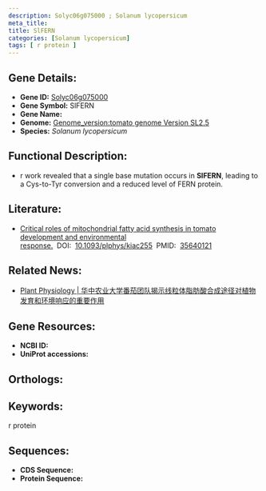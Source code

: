 ```yaml
---
description: Solyc06g075000 ; Solanum lycopersicum
meta_title:
title: SlFERN
categories: [Solanum lycopersicum]
tags: [ r protein ]
---
```


## Gene Details:
- **Gene ID:**	[Solyc06g075000]()
- **Gene Symbol:** SlFERN
- **Gene Name:** 
- **Genome:** [Genome_version:tomato genome Version SL2.5]()
- **Species:** *Solanum lycopersicum*

## Functional Description:
   - r work revealed that a single base mutation occurs in **SlFERN**, leading to a Cys-to-Tyr conversion and a reduced level of FERN protein.

## Literature:
   - [Critical roles of mitochondrial fatty acid synthesis in tomato development and environmental response.]( https://academic.oup.com/plphys/article/190/1/576/6594501)&nbsp;&nbsp;DOI:&nbsp;&nbsp;[10.1093/plphys/kiac255](https://academic.oup.com/plphys/article/190/1/576/6594501)&nbsp;&nbsp;PMID:&nbsp;&nbsp;[35640121](https://pubmed.ncbi.nlm.nih.gov/35640121/)

## Related News:
   - [Plant Physiology | 华中农业大学番茄团队揭示线粒体脂肪酸合成途径对植物发育和环境响应的重要作用](https://mp.weixin.qq.com/s?__biz=Mzg3MDEwNDEyMg==&mid=2247530166&idx=2&sn=a105b261a32c40335cdd683f7e91170c&chksm=ce90dbe3f9e752f51906618edb91e76a0b5cde36d0309b73706b1106972fe270a5377c25fc8d&scene=27#wechat_redirect)

## Gene Resources:
- **NCBI ID:** [](https://www.ncbi.nlm.nih.gov/gene/?term=)
- **UniProt accessions:** [](https://www.uniprot.org/uniprotkb//entry)

## Orthologs:

## Keywords:
r protein

## Sequences:
- **CDS Sequence:**
- **Protein Sequence:**
